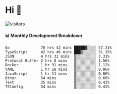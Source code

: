 # Hi 👋
 
![visitors](https://visitor-badge.glitch.me/badge?page_id=sorcererxw.sorcererx)

#### 📊 Monthly Development Breakdown

<!--START_SECTION:waka-->
```text
Go              78 hrs 42 mins █████▓░░░░ 57.31%
TypeScript      42 hrs 46 mins ███▒░░░░░░ 31.15%
JSON            4 hrs 32 mins  ▒░░░░░░░░░ 3.31%
Protocol Buffer 2 hrs 8 mins   ▒░░░░░░░░░ 1.56%
Docker          1 hr 31 mins   ▒░░░░░░░░░ 1.12%
YAML            1 hr 18 mins   ▒░░░░░░░░░ 0.96%
JavaScript      1 hr 11 mins   ▒░░░░░░░░░ 0.86%
Other           54 mins        ▒░░░░░░░░░ 0.66%
Text            35 mins        ▒░░░░░░░░░ 0.43%
TSConfig        34 mins        ▒░░░░░░░░░ 0.41%
```
<!--END_SECTION:waka-->
